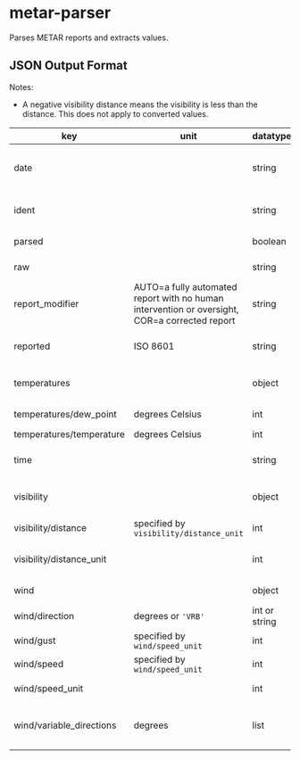 # metar-parser
Parses METAR reports and extracts values.

## JSON Output Format
Notes:
- A negative visibility distance means the visibility is less than the distance. This does not apply to converted values.

| **key** | **unit** | **datatype** | **description**
|-|-|-|-|
| date | | string | date of report (YYYY-MM-DD)
| ident | | string | weather station identifier
| parsed | | boolean | parsed status
| raw | | string | input METAR
| report_modifier | AUTO=a fully automated report with no human intervention or oversight, COR=a corrected report | string |
| reported | ISO 8601 | string | date and time of report
| temperatures | | object | contains temperature data
| temperatures/dew_point | degrees Celsius | int | dew point temperature
| temperatures/temperature | degrees Celsius | int | temperature
| time | | string | time of report (HH:MM)
| visibility | | object | contains visibility data
| visibility/distance | specified by `visibility/distance_unit` | int | visibility distance
| visibility/distance_unit |  | int | unit of visibility distance
| wind | | object | contains wind data
| wind/direction | degrees or `'VRB'` | int or string | wind direction
| wind/gust | specified by `wind/speed_unit` | int | gust speed
| wind/speed | specified by `wind/speed_unit` | int | wind speed
| wind/speed_unit |  | int | unit of wind speed
| wind/variable_directions | degrees | list | contains variable wind directions

